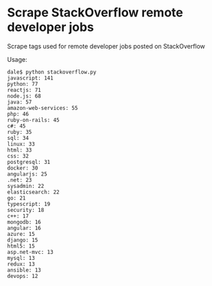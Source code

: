# Scrape StackOverflow remote developer jobs

Scrape tags used for remote developer jobs posted on StackOverflow

Usage:

```
dale$ python stackoverflow.py
javascript: 141
python: 77
reactjs: 71
node.js: 68
java: 57
amazon-web-services: 55
php: 46
ruby-on-rails: 45
c#: 45
ruby: 35
sql: 34
linux: 33
html: 33
css: 32
postgresql: 31
docker: 30
angularjs: 25
.net: 23
sysadmin: 22
elasticsearch: 22
go: 21
typescript: 19
security: 18
c++: 17
mongodb: 16
angular: 16
azure: 15
django: 15
html5: 15
asp.net-mvc: 13
mysql: 13
redux: 13
ansible: 13
devops: 12
```
